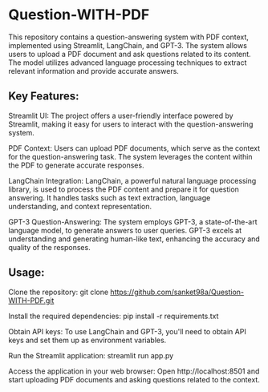 # Question-WITH-PDF
This repository contains a question-answering system with PDF context, implemented using Streamlit, LangChain, and GPT-3. The system allows users to upload a PDF document and ask questions related to its content. The model utilizes advanced language processing techniques to extract relevant information and provide accurate answers.

## Key Features:

Streamlit UI: The project offers a user-friendly interface powered by Streamlit, making it easy for users to interact with the question-answering system.

PDF Context: Users can upload PDF documents, which serve as the context for the question-answering task. The system leverages the content within the PDF to generate accurate responses.

LangChain Integration: LangChain, a powerful natural language processing library, is used to process the PDF content and prepare it for question answering. It handles tasks such as text extraction, language understanding, and context representation.

GPT-3 Question-Answering: The system employs GPT-3, a state-of-the-art language model, to generate answers to user queries. GPT-3 excels at understanding and generating human-like text, enhancing the accuracy and quality of the responses.

## Usage:

Clone the repository: git clone https://github.com/sanket98a/Question-WITH-PDF.git

Install the required dependencies: pip install -r requirements.txt

Obtain API keys: To use LangChain and GPT-3, you'll need to obtain API keys and set them up as environment variables.

Run the Streamlit application: streamlit run app.py

Access the application in your web browser: Open http://localhost:8501 and start uploading PDF documents and asking questions related to the context.
